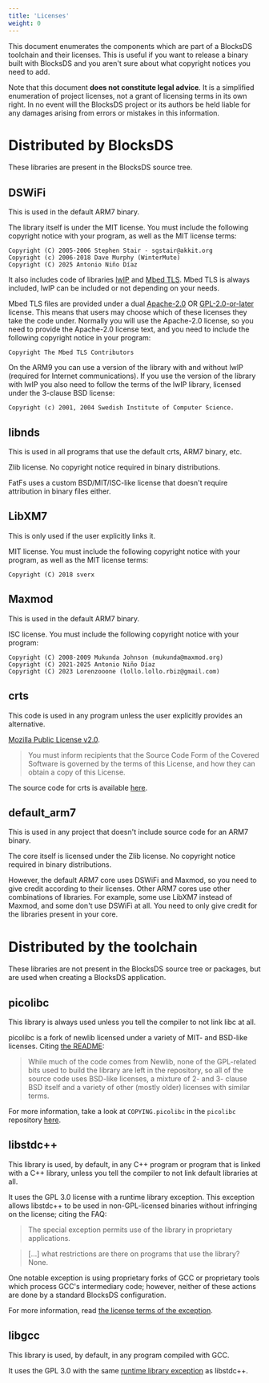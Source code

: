 ```yaml
---
title: 'Licenses'
weight: 0
---
```


This document enumerates the components which are part of a BlocksDS toolchain
and their licenses. This is useful if you want to release a binary built with
BlocksDS and you aren't sure about what copyright notices you need to add.

Note that this document **does not constitute legal advice**. It is a simplified
enumeration of project licenses, not a grant of licensing terms in its own right.
In no event will the BlocksDS project or its authors be held liable for any
damages arising from errors or mistakes in this information.

# Distributed by BlocksDS

These libraries are present in the BlocksDS source tree.

## DSWiFi

This is used in the default ARM7 binary.

The library itself is under the MIT license. You must include the following
copyright notice with your program, as well as the MIT license terms:

```
Copyright (C) 2005-2006 Stephen Stair - sgstair@akkit.org
Copyright (c) 2006-2018 Dave Murphy (WinterMute)
Copyright (C) 2025 Antonio Niño Díaz
```

It also includes code of libraries [lwIP](https://savannah.nongnu.org/projects/lwip/)
and [Mbed TLS](https://github.com/Mbed-TLS/mbedtls). Mbed TLS is always
included, lwIP can be included or not depending on your needs.

Mbed TLS files are provided under a dual [Apache-2.0](https://spdx.org/licenses/Apache-2.0.html)
OR [GPL-2.0-or-later](https://spdx.org/licenses/GPL-2.0-or-later.html) license.
This means that users may choose which of these licenses they take the code
under. Normally you will use the Apache-2.0 license, so you need to provide the
Apache-2.0 license text, and you need to include the following copyright notice
in your program:

```
Copyright The Mbed TLS Contributors
```

On the ARM9 you can use a version of the library with and without lwIP (required
for Internet communications). If you use the version of the library with lwIP
you also need to follow the terms of the lwIP library, licensed under the
3-clause BSD license:

```
Copyright (c) 2001, 2004 Swedish Institute of Computer Science.
```

## libnds

This is used in all programs that use the default crts, ARM7 binary, etc.

Zlib license. No copyright notice required in binary distributions.

FatFs uses a custom BSD/MIT/ISC-like license that doesn't require attribution in
binary files either.

## LibXM7

This is only used if the user explicitly links it.

MIT license. You must include the following copyright notice with your program,
as well as the MIT license terms:

```
Copyright (C) 2018 sverx
```

## Maxmod

This is used in the default ARM7 binary.

ISC license. You must include the following copyright notice with your program:

```
Copyright (C) 2008-2009 Mukunda Johnson (mukunda@maxmod.org)
Copyright (C) 2021-2025 Antonio Niño Díaz
Copyright (C) 2023 Lorenzooone (lollo.lollo.rbiz@gmail.com)
```

## crts

This code is used in any program unless the user explicitly provides an alternative.

[Mozilla Public License v2.0](https://www.mozilla.org/en-US/MPL/2.0/).

> You must inform recipients that the Source Code Form of the Covered Software is governed by the terms of this License, and how they can obtain a copy of this License.

The source code for crts is available [here](https://github.com/blocksds/sdk/tree/master/sys/crts).

## default\_arm7

This is used in any project that doesn't include source code for an ARM7 binary.

The core itself is licensed under the Zlib license. No copyright notice required
in binary distributions.

However, the default ARM7 core uses DSWiFi and Maxmod, so you need to give
credit according to their licenses. Other ARM7 cores use other combinations of
libraries. For example, some use LibXM7 instead of Maxmod, and some don't use
DSWiFi at all. You need to only give credit for the libraries present in your
core.

# Distributed by the toolchain

These libraries are not present in the BlocksDS source tree or packages,
but are used when creating a BlocksDS application.

## picolibc

This library is always used unless you tell the compiler to not link libc at all.

picolibc is a fork of newlib licensed under a variety of MIT- and BSD-like licenses.
Citing [the README](https://github.com/picolibc/picolibc/blob/main/README.md):

> While much of the code comes from Newlib, none of the GPL-related bits used to build
> the library are left in the repository, so all of the source code uses BSD-like licenses,
> a mixture of 2- and 3- clause BSD itself and a variety of other (mostly older) licenses
> with similar terms.

For more information, take a look at `COPYING.picolibc` in the `picolibc` repository
[here](https://github.com/WonderfulToolchain/wf-picolibc/blob/wonderful/COPYING.picolibc).

## libstdc++

This library is used, by default, in any C++ program or program that is linked with
a C++ library, unless you tell the compiler to not link default libraries
at all.

It uses the GPL 3.0 license with a runtime library exception. This exception
allows libstdc++ to be used in non-GPL-licensed binaries without infringing
on the license; citing the FAQ:

> The special exception permits use of the library in proprietary applications.

> [...] what restrictions are there on programs that use the library? None.

One notable exception is using proprietary forks of GCC or proprietary tools
which process GCC's intermediary code; however, neither of these actions are
done by a standard BlocksDS configuration.

For more information, read [the license terms of the exception](https://www.gnu.org/licenses/gcc-exception-3.1.en.html).

## libgcc

This library is used, by default, in any program compiled with GCC.

It uses the GPL 3.0 with the same [runtime library exception](https://github.com/gcc-mirror/gcc/blob/master/COPYING.RUNTIME)
as libstdc++.

